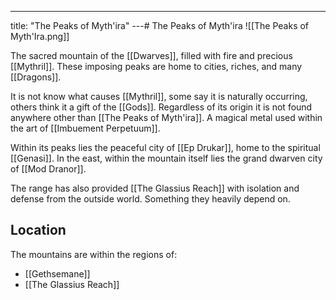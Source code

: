 ---
title: "The Peaks of Myth'ira"
---# The Peaks of Myth'ira
![[The Peaks of Myth'Ira.png]]

The sacred mountain of the [[Dwarves]], filled with fire and precious [[Mythril]]. These imposing peaks are home to cities, riches, and many [[Dragons]].

It is not know what causes [[Mythril]], some say it is naturally occurring, others think it a gift of the [[Gods]]. Regardless of its origin it is not found anywhere other than [[The Peaks of Myth'ira]]. A magical metal used within the art of [[Imbuement Perpetuum]].

Within its peaks lies the peaceful city of [[Ep Drukar]], home to the spiritual [[Genasi]]. In the east, within the mountain itself lies the grand dwarven city of [[Mod Dranor]].

The range has also provided [[The Glassius Reach]] with isolation and defense from the outside world. Something they heavily depend on.

## Location
The mountains are within the regions of:
- [[Gethsemane]]
- [[The Glassius Reach]]